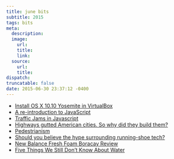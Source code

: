 ```yaml
---
title: june bits
subtitle: 2015
tags: bits
meta:
  description:
  image:
    url:
    title:
    link:
  source:
    url:
    title:
dispatch:
truncatable: false
date: 2015-06-30 23:37:12 -0400
---
```

* [Install OS X 10.10 Yosemite in VirtualBox][vb-osx]
* [A re-introduction to JavaScript][jsTutorial]
* [Traffic Jams in Javascript][trafficJam]
* [Highways gutted American cities. So why did they build them?][highways]
* [Pedestrianism][walking]
* [Should you believe the hype surrounding running-shoe tech?][shoeTech]
* [New Balance Fresh Foam Boracay Review][sole]
* [Five Things We Still Don’t Know About Water][water]

[vb-osx]: http://blog.frd.mn/install-os-x-10-10-yosemite-in-virtualbox/
[shoeTech]: http://www.alphr.com/life-culture/1000987/should-you-believe-the-hype-surrounding-running-shoe-tech "No!"
[sole]: http://www.solereview.com/new-balance-fresh-foam-boracay-review/
[jsTutorial]: https://developer.mozilla.org/en-US/docs/Web/JavaScript/A_re-introduction_to_JavaScript
[trafficJam]: http://bit-player.org/2015/traffic-jams-in-javascript
[highways]: https://www.vox.com/2015/5/14/8605917/highways-interstate-cities-history
[walking]: http://www.podiumcafe.com/book-corner/2015/4/16/8428993/pedestrianism-by-matthew-algeo
[water]: http://nautil.us/issue/25/water/five-things-we-still-dont-know-about-water
